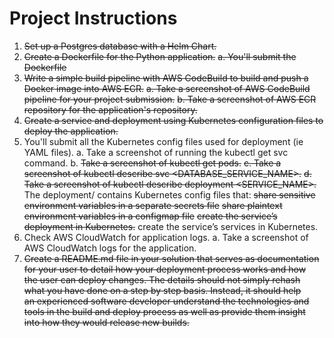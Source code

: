 # Project Instructions
1. ~~Set up a Postgres database with a Helm Chart.~~
2. ~~Create a Dockerfile for the Python application.~~
    ~~a. You'll submit the Dockerfile~~
3. ~~Write a simple build pipeline with AWS CodeBuild to build and push a Docker image into AWS ECR.~~
    ~~a. Take a screenshot of AWS CodeBuild pipeline for your project submission.~~
    ~~b. Take a screenshot of AWS ECR repository for the application's repository.~~
4. ~~Create a service and deployment using Kubernetes configuration files to deploy the application.~~
5. You'll submit all the Kubernetes config files used for deployment (ie YAML files).
    a. Take a screenshot of running the kubectl get svc command.
    b. ~~Take a screenshot of kubectl get pods.~~
    ~~c. Take a screenshot of kubectl describe svc <DATABASE_SERVICE_NAME>.~~
    ~~d. Take a screenshot of kubectl describe deployment <SERVICE_NAME>.~~    
   The deployment/ contains Kubernetes config files that:
    ~~share sensitive environment variables in a separate secrets file~~
    ~~share plaintext environment variables in a configmap file~~
    ~~create the service’s deployment in Kubernetes.~~
    create the service’s services in Kubernetes.
6. Check AWS CloudWatch for application logs.
    a. Take a screenshot of AWS CloudWatch logs for the application.
7. ~~Create a README.md file in your solution that serves as documentation~~  
   ~~for your user to detail how your deployment process works and how~~   
   ~~the user can deploy changes. The details should not simply rehash~~  
   ~~what you have done on a step by step basis. Instead, it should help~~  
   ~~an experienced software developer understand the technologies and~~  
   ~~tools in the build and deploy process as well as provide them insight~~  
   ~~into how they would release new builds.~~